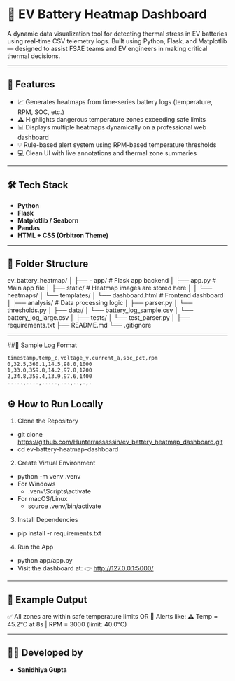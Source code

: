 # 🔋 EV Battery Heatmap Dashboard

A dynamic data visualization tool for detecting thermal stress in EV batteries using real-time CSV telemetry logs. Built using Python, Flask, and Matplotlib — designed to assist FSAE teams and EV engineers in making critical thermal decisions.

---

## 🚀 Features

- 📈 Generates heatmaps from time-series battery logs (temperature, RPM, SOC, etc.)
- ⚠️ Highlights dangerous temperature zones exceeding safe limits
- 📊 Displays multiple heatmaps dynamically on a professional web dashboard
- 💡 Rule-based alert system using RPM-based temperature thresholds
- 💻 Clean UI with live annotations and thermal zone summaries

---

## 🛠️ Tech Stack

- **Python**
- **Flask**
- **Matplotlib / Seaborn**
- **Pandas**
- **HTML + CSS (Orbitron Theme)**

---

## 📁 Folder Structure

ev_battery_heatmap/
│
├── - app/ # Flask app backend
│ ├── app.py # Main app file
│ ├── static/ # Heatmap images are stored here
│ │ └── heatmaps/
│ └── templates/
│ └── dashboard.html # Frontend dashboard
│
├── analysis/ # Data processing logic
│ ├── parser.py
│ └── thresholds.py
│
├── data/
│ └── battery_log_sample.csv
│ └── battery_log_large.csv
│
├── tests/
│ └── test_parser.py
│
├── requirements.txt
├── README.md
└── .gitignore



---

##🧪 Sample Log Format

```csv
timestamp,temp_c,voltage_v,current_a,soc_pct,rpm
0,32.5,360.1,14.5,98.0,1000
1,33.0,359.8,14.2,97.8,1200
2,34.8,359.4,13.9,97.6,1400
.....,....,.....,...,..,.,.
```
## ⚙️ How to Run Locally
1. Clone the Repository

- git clone  https://github.com/Hunterrassassin/ev_battery_heatmap_dashboard.git
- cd ev-battery-heatmap-dashboard
2. Create Virtual Environment
- python -m venv .venv
- For Windows
  - .venv\Scripts\activate
- For macOS/Linux
  - source .venv/bin/activate
3. Install Dependencies
- pip install -r requirements.txt
4. Run the App
- python app/app.py
- Visit the dashboard at:
👉 http://127.0.0.1:5000/
---

## 🧪 Example Output
✅ All zones are within safe temperature limits
OR
🚨 Alerts like:
⚠️ Temp = 45.2°C at 8s | RPM = 3000 (limit: 40.0°C)

---

## 👨‍💻 Developed by
- **Sanidhiya Gupta**


